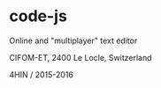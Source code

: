 # code-js

Online and "multiplayer" text editor

CIFOM-ET, 2400 Le Locle, Switzerland

4HIN / 2015-2016
